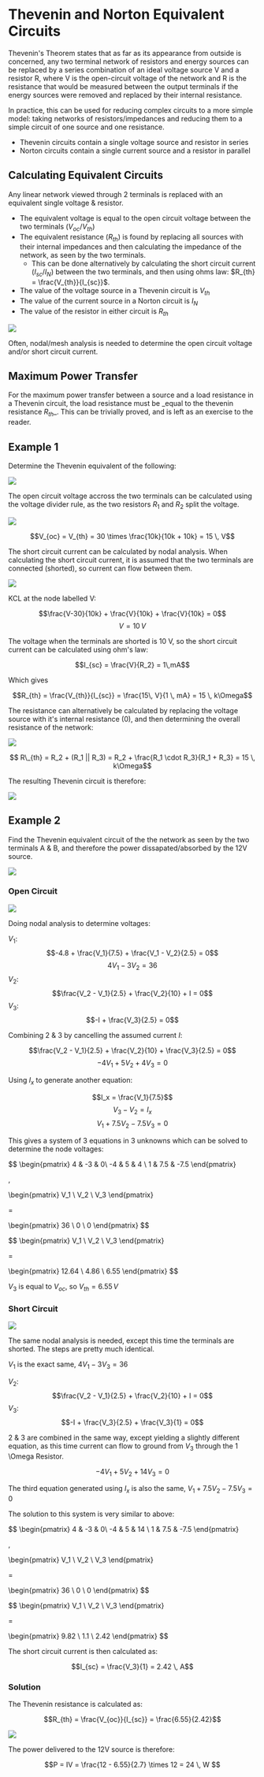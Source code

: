 # Thevenin and Norton Equivalent Circuits

Thevenin's Theorem states that as far as its appearance from outside is concerned, any two terminal network of resistors and energy sources can be replaced by a series combination of an ideal voltage source V and a resistor R, where V is the open-circuit voltage of the network and R is the resistance that would be measured between the output terminals if the energy sources were removed and replaced by their internal resistance.

In practice, this can be used for reducing complex circuits to a more simple model: taking networks of resistors/impedances and reducing them to a simple circuit of one source and one resistance.

- Thevenin circuits contain a single voltage source and resistor in series
- Norton circuits contain a single current source and a resistor in parallel

## Calculating Equivalent Circuits

Any linear network viewed through 2 terminals is replaced with an equivalent single voltage & resistor.

- The equivalent voltage is equal to the open circuit voltage between the two terminals ($V_{oc}/V_{th}$) 
- The equivalent resistance ($R_{th}$) is found by replacing all sources with their internal impedances and then calculating the impedance of the network, as seen by the two terminals.
  - This can be done alternatively by calculating the short circuit current ($I_{sc}/I_{N}$) between the two terminals, and then using ohms law: $R_{th} = \frac{V_{th}}{I_{sc}}$.
- The value of the voltage source in a Thevenin circuit is $V_{th}$
- The value of the current source in a Norton circuit is $I_{N}$
- The value of the resistor in either circuit is $R_{th}$

![](./img/thve-1.png)

Often, nodal/mesh analysis is needed to determine the open circuit voltage and/or short circuit current.

## Maximum Power Transfer

For the maximum power transfer between a source and a load resistance in a Thevenin circuit, the load resistance must be _equal to the thevenin resistance $R_{th}$\_. This can be trivially proved, and is left as an exercise to the reader.

## Example 1

Determine the Thevenin equivalent of the following:

![](./img/thev-2.png)

The open circuit voltage accross the two terminals can be calculated using the voltage divider rule, as the two resistors $R_1$ and $R_2$ split the voltage.

![](./img/thev-3.png)

$$V_{oc} = V_{th} = 30 \times \frac{10k}{10k + 10k} = 15 \, V$$

The short circuit current can be calculated by nodal analysis. When calculating the short circuit current, it is assumed that the two terminals are connected (shorted), so current can flow between them.

![](./img/thev-4.png)

KCL at the node labelled V:

$$\frac{V-30}{10k} + \frac{V}{10k} + \frac{V}{10k} = 0$$
$$V = 10 \, V$$

The voltage when the terminals are shorted is 10 V, so the short circuit current can be calculated using ohm's law:

$$I_{sc} = \frac{V}{R_2} = 1\,mA$$

Which gives

$$R_{th} = \frac{V_{th}}{I_{sc}} = \frac{15\, V}{1 \, mA} = 15 \, k\Omega$$

The resistance can alternatively be calculated by replacing the voltage source with it's internal resistance (0), and then determining the overall resistance of the network:

![](./img/thev-5.png)

$$ R\_{th} = R_2 + (R_1 || R_3) = R_2 + \frac{R_1 \cdot R_3}{R_1 + R_3} = 15 \, k\Omega$$

The resulting Thevenin circuit is therefore:

![](./img/thev-6.png)

## Example 2

Find the Thevenin equivalent circuit of the the network as seen by the two terminals A & B, and therefore the power dissapated/absorbed by the 12V source.

![](./img/thev-7.png)

### Open Circuit

![](./img/thev-8.png)

Doing nodal analysis to determine voltages:

$V_1$:
$$-4.8  + \frac{V_1}{7.5} + \frac{V_1 - V_2}{2.5} = 0$$
$$4V_1 - 3 V_2 = 36$$
$V_2$:
$$\frac{V_2 - V_1}{2.5} + \frac{V_2}{10} + I = 0$$
$V_3$:
$$-I + \frac{V_3}{2.5} = 0$$

Combining 2 & 3 by cancelling the assumed current $I$:

$$\frac{V_2 - V_1}{2.5} + \frac{V_2}{10} + \frac{V_3}{2.5} = 0$$
$$-4 V_1 + 5 V_2 +4 V_3 = 0 $$

Using $I_x$ to generate another equation:

$$I_x = \frac{V_1}{7.5}$$
$$V_3 - V_2 = I_x$$
$$V_1 + 7.5V_2 - 7.5V_3 = 0$$

This gives a system of 3 equations in 3 unknowns which can be solved to determine the node voltages:

$$
\begin{pmatrix}
4 & -3 & 0\\
-4 & 5 & 4 \\
1 & 7.5 & -7.5
\end{pmatrix}

\,

\begin{pmatrix}
V_1 \\ V_2 \\ V_3
\end{pmatrix}

=

\begin{pmatrix}
36 \\ 0 \\ 0
\end{pmatrix}
$$

$$
\begin{pmatrix}
V_1 \\ V_2 \\ V_3
\end{pmatrix}

=

\begin{pmatrix}
12.64 \\ 4.86 \\ 6.55
\end{pmatrix}
$$

$V_3$ is equal to $V_{oc}$, so $V_{th} = 6.55 \, V$

### Short Circuit

![](./img/thev-9.png)

The same nodal analysis is needed, except this time the terminals are shorted. The steps are pretty much identical.

$V_1$ is the exact same, $4 V_1 - 3V_3 = 36$

$V_2$:
$$\frac{V_2 - V_1}{2.5} + \frac{V_2}{10} + I = 0$$
$V_3$:
$$-I + \frac{V_3}{2.5} + \frac{V_3}{1} = 0$$

2 & 3 are combined in the same way, except yielding a slightly different equation, as this time current can flow to ground from $V_3$ through the 1 \Omega Resistor.

$$-4V_1 + 5V_2 + 14V_3 = 0$$

The third equation generated using $I_x$ is also the same, $V_1 + 7.5V_2 - 7.5V_3 = 0$

The solution to this system is very similar to above:

$$
\begin{pmatrix}
4 & -3 & 0\\
-4 & 5 & 14 \\
1 & 7.5 & -7.5
\end{pmatrix}

\,

\begin{pmatrix}
V_1 \\ V_2 \\ V_3
\end{pmatrix}

=

\begin{pmatrix}
36 \\ 0 \\ 0
\end{pmatrix}
$$

$$
\begin{pmatrix}
V_1 \\ V_2 \\ V_3
\end{pmatrix}

=

\begin{pmatrix}
9.82 \\ 1.1 \\ 2.42
\end{pmatrix}
$$

The short circuit current is then calculated as:

$$I_{sc} = \frac{V_3}{1} = 2.42 \, A$$

### Solution

The Thevenin resistance is calculated as:

$$R_{th} = \frac{V_{oc}}{I_{sc}} = \frac{6.55}{2.42}$$

![](./img/thev-10.png)

The power delivered to the 12V source is therefore:

$$P = IV = \frac{12 - 6.55}{2.7} \times 12 = 24 \, W $$
